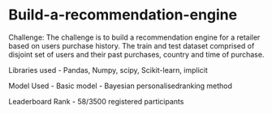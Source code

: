# Build-a-recommendation-engine
Challenge:
The challenge is to build a recommendation engine for a retailer based on users purchase history. The train and test dataset comprised of disjoint set of users and their past purchases, country and time of purchase.

Libraries used -
Pandas,
Numpy,
scipy,
Scikit-learn,
implicit

Model Used -
Basic model - Bayesian personalisedranking method

Leaderboard Rank - 58/3500 registered participants
